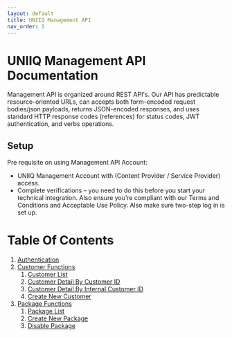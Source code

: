 ```yaml
---
layout: default
title: UNIIQ Management API
nav_order: 1
---
```


# UNIIQ Management API Documentation

Management API is organized around REST API's. Our API has predictable resource-oriented URLs, can accepts both form-encoded request bodies/json payloads, returns JSON-encoded responses, and uses standard HTTP response codes (references) for status codes, JWT authentication, and verbs operations.

## Setup
Pre requisite on using Management API Account:
* UNIIQ Management Account with (Content Provider / Service Provider) access.
* Complete verifications – you need to do this before you start your technical integration. Also ensure you’re compliant with our Terms and Conditions and Acceptable Use Policy. Also make sure two-step log in is set up.

# Table Of Contents
1. [Authentication](authentication.md)
2. [Customer Functions](customer/index.md)
	1. [Customer List]()
	2. [Customer Detail By Customer ID]()
	3. [Customer Detail By Internal Customer ID]()
	4. [Create New Customer]() 
3. [Package Functions](package/index.md)
	1. [Package List]()
	2. [Create New Package]()
	3. [Disable Package]() 

